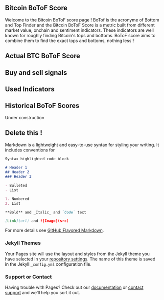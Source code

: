 ## Bitcoin BoToF Score

Welcome to the Bitcoin BoToF score page !
BoTof is the acronyme of Bottom and Top Finder and the Bitcoin BoToF Score is a metric built from different market value, onchain and sentiment indicators. These indicators are well known for roughly finding Bitcoin's tops and bottoms. BoToF score aims to combine them to find the exact tops and bottoms, nothing less !

## Actual BTC BoToF Score 

<canvas id="foo"></canvas>

## Buy and sell signals 



## Used Indicators 



## Historical BoToF Scores 

Under construction

<script src="dist/gauge.js"></script>

<script type="text/javascript">
  var opts = {
  angle: -0.2, // The span of the gauge arc
  lineWidth: 0.2, // The line thickness
  radiusScale: 1, // Relative radius
  pointer: {
    length: 0.6, // // Relative to gauge radius
    strokeWidth: 0.035, // The thickness
    color: '#000000' // Fill color
  },
  limitMax: false,     // If false, max value increases automatically if value > maxValue
  limitMin: false,     // If true, the min value of the gauge will be fixed
  colorStart: '#6FADCF',   // Colors
  colorStop: '#8FC0DA',    // just experiment with them
  strokeColor: '#E0E0E0',  // to see which ones work best for you
  generateGradient: true,
  highDpiSupport: true,     // High resolution support
  
};
var target = document.getElementById('foo'); // your canvas element
var gauge = new Gauge(target).setOptions(opts); // create sexy gauge!
gauge.maxValue = 100; // set max gauge value
gauge.setMinValue(0);  // Prefer setter over gauge.minValue = 0
gauge.animationSpeed = 32; // set animation speed (32 is default value)
gauge.set(50); // set actual value

staticZones: [
   {strokeStyle: "#F03E3E", min: 100, max: 130}, // Red from 100 to 130
   {strokeStyle: "#FFDD00", min: 130, max: 150}, // Yellow
   {strokeStyle: "#30B32D", min: 150, max: 220}, // Green
   {strokeStyle: "#FFDD00", min: 220, max: 260}, // Yellow
   {strokeStyle: "#F03E3E", min: 260, max: 300}  // Red
],
</script>


## Delete this !

Markdown is a lightweight and easy-to-use syntax for styling your writing. It includes conventions for

```markdown
Syntax highlighted code block

# Header 1
## Header 2
### Header 3

- Bulleted
- List

1. Numbered
2. List

**Bold** and _Italic_ and `Code` text

[Link](url) and ![Image](src)
```

For more details see [GitHub Flavored Markdown](https://guides.github.com/features/mastering-markdown/).

### Jekyll Themes

Your Pages site will use the layout and styles from the Jekyll theme you have selected in your [repository settings](https://github.com/botof-score/botof-score.github.io/settings). The name of this theme is saved in the Jekyll `_config.yml` configuration file.

### Support or Contact

Having trouble with Pages? Check out our [documentation](https://docs.github.com/categories/github-pages-basics/) or [contact support](https://github.com/contact) and we’ll help you sort it out.
